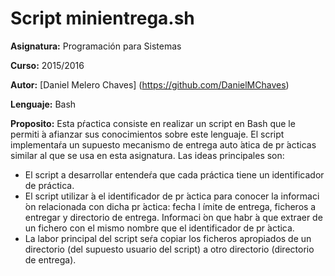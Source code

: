 # Script minientrega.sh

**Asignatura:** Programación para Sistemas

**Curso:** 2015/2016

**Autor:** [Daniel Melero Chaves] (https://github.com/DanielMChaves)

**Lenguaje:** Bash

**Proposito:** Esta pŕactica consiste en realizar un script en Bash que le permiti ́a afianzar sus conocimientos sobre este lenguaje. El script implementaŕa un supuesto mecanismo de entrega auto ́atica de pr ́acticas similar al que se usa en esta asignatura. Las ideas principales son:
- El script a desarrollar entendeŕa que cada práctica tiene un identificador de práctica.
- El script utilizar ́a el identificador de pr ́actica para conocer la informaci ́on relacionada con dicha pr ́actica: fecha l ́ımite de entrega, ficheros a entregar y directorio de entrega. Informaci ́on que habr ́a que extraer de un fichero con el mismo nombre que el identificador de pr ́actica.
- La labor principal del script seŕa copiar los ficheros apropiados de un directorio (del supuesto usuario del script) a otro directorio (directorio de entrega).
